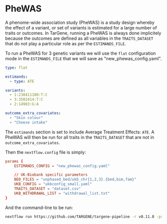# PheWAS

A phenome-wide association study (PheWAS) is a study design whereby the effect of a variant, or set of variants is estimated for a large number of traits or outcomes.  In TarGene, running a PheWAS is always done implicitely because the outcomes are defined as all variables in the `TRAITS_DATASET` that do not play a particular role as per the `ESTIMANDS_FILE`.

To run a PheWAS for 3 genetic variants we will use the `flat` configuration mode in the `ESTIMANDS_FILE` that we will save as "new_phewas_config.yaml".

```yaml
type: flat

estimands:
  - type: ATE

variants:
  - 1:238411180:T:C
  - 3:3502414:T:C
  - 2:14983:G:A

outcome_extra_covariates:
  - "Skin colour"
  - "Cheese intake"
```

The `estimands` section is set to include Average Treatment Effects: `ATE`. A PheWAS will then be run for all traits in the `TRAITS_DATASET` that are not in `outcome_extra_covariates`.

Then the `nextflow.config` file is simply:

```conf
params {
    ESTIMANDS_CONFIG = "new_phewas_config.yaml"

    // UK-Biobank specific parameters
    BED_FILES = "unphased_bed/ukb_chr{1,2,3}.{bed,bim,fam}"
    UKB_CONFIG = "ukbconfig_small.yaml"
    TRAITS_DATASET = "dataset.csv"
    UKB_WITHDRAWAL_LIST = "withdrawal_list.txt"
}
```

And the command-line to be run:

```bash
nextflow run https://github.com/TARGENE/targene-pipeline -r v0.11.0 -profile local
```
